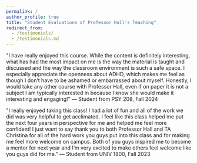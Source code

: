 ```yaml
---
permalink: /
author_profile: true
title: "Student Evaluations of Professor Hall's Teaching"
redirect_from: 
  - /testimonials/
  - /testimonials.md
---
```


 
"I have really enjoyed this course. While the content is definitely interesting, what has had the most impact on me is the way the material is taught and discussed and the way the classroom environment is such a safe space. I especially appreciate the openness about ADHD, which makes me feel as though I don’t have to be ashamed or embarrassed about myself. Honestly, I would take any other course with Professor Hall, even if on paper it is not a subject I am typically interested in because I know she would make it interesting and engaging!"
— Student from PSY 208, Fall 2024

"I really enjoyed taking this class! I had a lot of fun and all of the work we did was very helpful to get acclimated. I feel like this class helped me put the next four years in perspective for me and helped me feel more confident! I just want to say thank you to both Professor Hall and TA Christina for all of the hard work you guys put into this class and for making me feel more welcome on campus. Both of you guys inspired me to become a mentor for next year and I’m very excited to make others feel welcome like you guys did for me.”
— Student from UNIV 1800, Fall 2023

